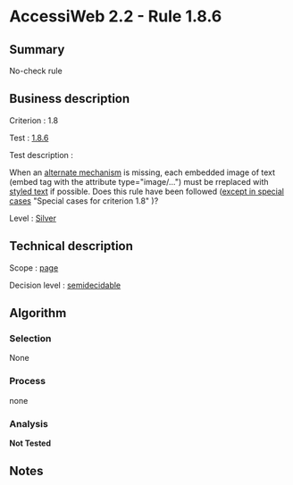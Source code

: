 # AccessiWeb 2.2 - Rule 1.8.6

## Summary

No-check rule

## Business description

Criterion : 1.8

Test : [1.8.6](http://www.accessiweb.org/index.php/accessiweb-22-english-version.html#test-1-8-6)

Test description :

When an [alternate
mechanism](http://www.accessiweb.org/index.php/glossary-76.html#mMecaRempl)
is missing, each embedded image of text (embed tag with the attribute
type="image/...") must be rreplaced with [styled
text](http://www.accessiweb.org/index.php/glossary-76.html#mTexteStyle)
if possible. Does this rule have been followed ([except in special cases](http://www.accessiweb.org/index.php/glossary-76.html#cpCrit1-8) "Special cases for criterion 1.8" )?

Level : [Silver](/en/category/rules-design/accessiweb-11/level/argent)

## Technical description

Scope : [page](/en/category/rules-design/accessiweb-11/scope/page)

Decision level :
[semidecidable](/en/category/rules-design/accessiweb-11/decision-level/semidecidable)

## Algorithm

### Selection

None

### Process

none

### Analysis

**Not Tested**

## Notes


